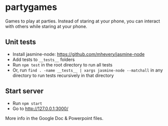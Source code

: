 partygames
=========

Games to play at parties. Instead of staring at your phone, you can interact with others while staring at your phone.

## Unit tests

* Install jasmine-node: https://github.com/mhevery/jasmine-node
* Add tests to `__tests__` folders
* Run `npm test` in the root directory to run all tests
* Or, run `find . -name __tests__ | xargs jasmine-node --matchall` in any directory to run tests recursively in that directory

## Start server

* Run `npm start`
* Go to http://127.0.0.1:3000/

More info in the Google Doc & Powerpoint files.
